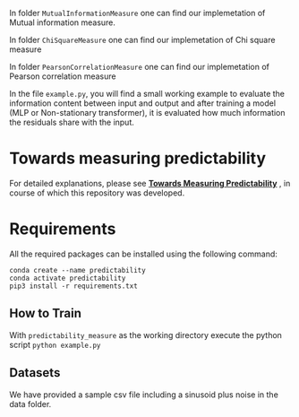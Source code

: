 In folder ```MutualInformationMeasure``` one can find our implemetation of Mutual information measure.

In folder ```ChiSquareMeasure``` one can find our implemetation of Chi square measure

In folder ```PearsonCorrelationMeasure``` one can find our implemetation of Pearson correlation measure

In the file ```example.py```, you will find a small working example to evaluate the information content between input and output and after training a model (MLP or Non-stationary transformer), it is evaluated how much information the residuals share with the input.


# Towards measuring predictability
For detailed explanations, please see [**Towards Measuring Predictability**](https://openreview.net/forum?id=jZBAVFGUUo&noteId=LEMTDMLbq7)
, in course of which this repository was developed.

# Requirements

All the required packages can be installed using the following command:

```
conda create --name predictability
conda activate predictability
pip3 install -r requirements.txt
```


How to Train
-------------

With ```predictability_measure``` as the working directory execute the python script
```python example.py```


Datasets
------------
We have provided a sample csv file including a sinusoid plus noise in the data folder.


